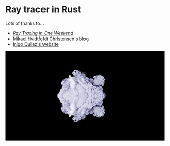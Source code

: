 # Ray tracer in Rust

Lots of thanks to...
- [_Ray Tracing in One Weekend_](https://raytracing.github.io/books/RayTracingInOneWeekend.html)
- [Mikael Hvidtfeldt Christensen's blog](http://blog.hvidtfeldts.net/index.php/2011/06/distance-estimated-3d-fractals-part-i/)
- [Inigo Quilez's website](https://iquilezles.org/)

![Ray traced image of spheres](img/out.png)

